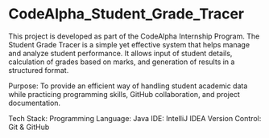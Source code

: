 # CodeAlpha_Student_Grade_Tracer
This project is developed as part of the CodeAlpha Internship Program. The Student Grade Tracer is a simple yet effective system that helps manage and analyze student performance. It allows input of student details, calculation of grades based on marks, and generation of results in a structured format.


Purpose:
To provide an efficient way of handling student academic data while practicing programming skills, GitHub collaboration, and project documentation.


Tech Stack:
Programming Language: Java 
IDE: IntelliJ IDEA 
Version Control: Git & GitHub
